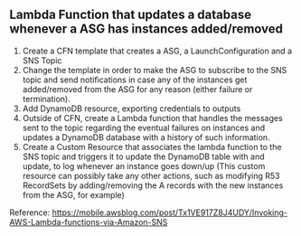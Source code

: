 ## Lambda Function that updates a database whenever a ASG has instances added/removed

1. Create a CFN template that creates a ASG, a LaunchConfiguration and a SNS Topic
2. Change the template in order to make the ASG to subscribe to the SNS topic and send notifications in case any of the instances get added/removed from the ASG for any reason (either failure or termination).
3. Add DynamoDB resource, exporting credentials to outputs
4. Outside of CFN, create a Lambda function that handles the messages sent to the topic regarding the eventual failures on instances and updates a DynamoDB database with a history of such information.
5. Create a Custom Resource that associates the lambda function to the SNS topic and triggers it to update the DynamoDB table with and update, to log whenever an instance goes down/up (This custom resource can possibly take any other actions, such as modifying R53 RecordSets by adding/removing the A records with the new instances from the ASG, for example) 

Reference: https://mobile.awsblog.com/post/Tx1VE917Z8J4UDY/Invoking-AWS-Lambda-functions-via-Amazon-SNS


